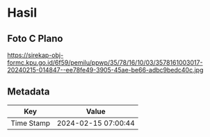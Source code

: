 # Hasil

## Foto C Plano

https://sirekap-obj-formc.kpu.go.id/6f59/pemilu/ppwp/35/78/16/10/03/3578161003017-20240215-014847--ee78fe49-3905-45ae-be66-adbc9bedc40c.jpg


## Metadata

| Key        | Value               |
| ---------- | ------------------- |
| Time Stamp | 2024-02-15 07:00:44 |



